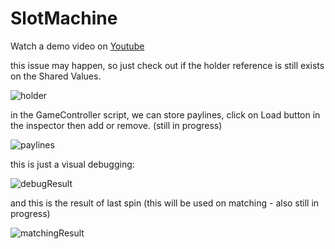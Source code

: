 # SlotMachine
Watch a demo video on [Youtube](https://www.youtube.com/watch?v=csI9D82Klvc)


this issue may happen, so just check out if the holder reference is still exists on the Shared Values.

![holder](https://user-images.githubusercontent.com/62396712/80500739-d61f3a00-896e-11ea-86b8-2109e2db4d07.PNG)

in the GameController script, we can store paylines, click on Load button in the inspector then add or remove. (still in progress)

![paylines](https://user-images.githubusercontent.com/62396712/80500928-1bdc0280-896f-11ea-9794-97d23292314d.PNG)


this is just a visual debugging:

![debugResult](https://user-images.githubusercontent.com/62396712/80501171-69f10600-896f-11ea-90c5-946bffb7ac35.PNG)

and this is the result of last spin (this will be used on matching - also still in progress)


![matchingResult](https://user-images.githubusercontent.com/62396712/80501256-855c1100-896f-11ea-87d7-1d18e15b1a0c.PNG)
